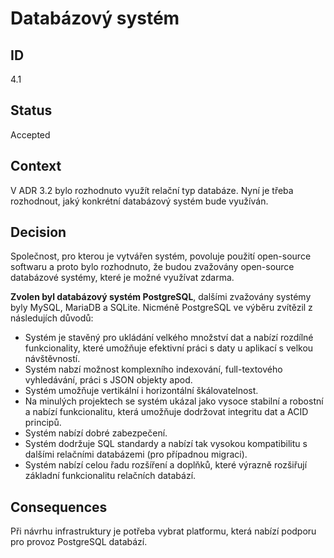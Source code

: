 # Databázový systém

## ID

4.1

## Status 

Accepted

## Context 

V ADR 3.2 bylo rozhodnuto využít relační typ databáze. Nyní je třeba rozhodnout, jaký konkrétní databázový systém bude využíván. 

## Decision 

Společnost, pro kterou je vytvářen systém, povoluje použití open-source softwaru a proto bylo rozhodnuto, že budou zvažovány open-source databázové systémy, které je možné využívat zdarma.

**Zvolen byl databázový systém PostgreSQL**, dalšími zvažovány systémy byly MySQL, MariaDB a SQLite. Nicméně PostgreSQL ve výběru zvítězil z následujích důvodů:

- Systém je stavěný pro ukládání velkého množství dat a nabízí rozdílné funkcionality, které umožňuje efektivní práci s daty u aplikací s velkou návštěvností.
- Systém nabzí možnost komplexního indexování, full-textového vyhledávání, práci s JSON objekty apod.
- Systém umožňuje vertikální i horizontální škálovatelnost.
- Na minulých projektech se systém ukázal jako vysoce stabilní a robostní a nabízí funkcionalitu, která umožňuje dodržovat integritu dat a ACID principů.
- Systém nabízí dobré zabezpečení.
- Systém dodržuje SQL standardy a nabízí tak vysokou kompatibilitu s dalšími relačními databázemi (pro případnou migraci).
- Systém nabízí celou řadu rozšíření a doplňků, které výrazně rozšiřují základní funkcionalitu relačních databází.    

## Consequences

Při návrhu infrastruktury je potřeba vybrat platformu, která nabízí podporu pro provoz PostgreSQL databází. 